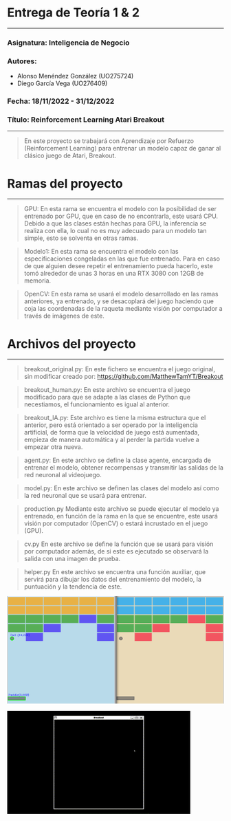 # Entrega de Teoría 1 & 2
---
### Asignatura: Inteligencia de Negocio
### Autores:
- Alonso Menéndez González (UO275724)
- Diego García Vega (UO276409)
### Fecha: 18/11/2022 - 31/12/2022
### Título: Reinforcement Learning Atari Breakout
---

> En este proyecto se trabajará con Aprendizaje por Refuerzo (Reinforcement Learning) para entrenar un modelo capaz de ganar al clásico juego de Atari, Breakout.

# Ramas del proyecto
---
> GPU:
En esta rama se encuentra el modelo con la posibilidad de ser entrenado por GPU, que en caso de no encontrarla, este usará CPU. Debido a que las clases están hechas para GPU, la inferencia se realiza con ella, lo cual no es muy adecuado para un modelo tan simple, esto se solventa en otras ramas.

> Modelo1:
En esta rama se encuentra el modelo con las especificaciones congeladas en las que fue entrenado. Para en caso de que alguien desee repetir el entrenamiento pueda hacerlo, este tomó alrededor de unas 3 horas en una RTX 3080 con 12GB de memoria.

> OpenCV:
En esta rama se usará el modelo desarrollado en las ramas anteriores, ya entrenado, y se desacoplará del juego haciendo que coja las coordenadas de la raqueta mediante visión por computador a través de imágenes de este.

# Archivos del proyecto
---
> breakout_original.py:
En este fichero se encuentra el juego original, sin modificar creado por:
https://github.com/MatthewTamYT/Breakout

> breakout_human.py:
En este archivo se encuentra el juego modificado para que se adapte a las clases de Python que necestiamos, el funcionamiento es igual al anterior.

> breakout_IA.py:
Este archivo es tiene la misma estructura que el anterior, pero está orientado a ser operado por la inteligencia artificial, de forma que la velocidad de juego está aumentada, empieza de manera automática y al perder la partida vuelve a empezar otra nueva.

> agent.py:
En este archivo se define la clase agente, encargada de entrenar el modelo, obtener recompensas y transmitir las salidas de la red neuronal al videojuego.

> model.py:
En este archivo se definen las clases del modelo así como la red neuronal que se usará para entrenar.

> production.py
Mediante este archivo se puede ejecutar el modelo ya entrenado, en función de la rama en la que se encuentre, este usará visión por computador (OpenCV) o estará incrustado en el juego (GPU).

> cv.py
En este archivo se define la función que se usará para visión por computador además, de si este es ejecutado se observará la salida con una imagen de prueba.

> helper.py
En este archivo se encuentra una función auxiliar, que servirá para dibujar los datos del entrenamiento del modelo, la puntuación y la tendencia de este.

![Computer Vision](https://github.com/uo275724/inteligencia-negocio-breakout/blob/OpenCV/ComputerVision.png)

![Training gif](https://github.com/uo275724/inteligencia-negocio-breakout/blob/OpenCV/Training.gif)